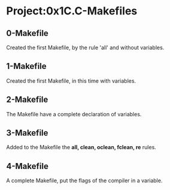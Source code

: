 # Project:0x1C.C-Makefiles

## 0-Makefile

Created the first Makefile, by the rule 'all' and without variables.

## 1-Makefile

Created the first Makefile, in this time with variables.

## 2-Makefile

The Makefile have a complete declaration of variables.

## 3-Makefile

Added to the Makefile the **all, clean, oclean, fclean, re** rules.

## 4-Makefile

A complete Makefile, put the flags of the compiler in a variable.
